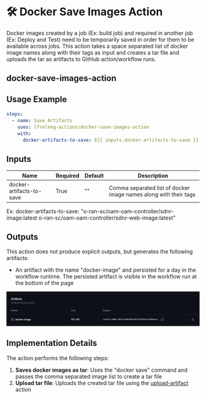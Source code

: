<!--
# SPDX-License-Identifier: Apache-2.0
# SPDX-FileCopyrightText: 2025 The Linux Foundation
-->

# 🛠️ Docker Save Images Action

Docker images created by a job (Ex: build job) and required in another
job (Ex: Deploy and Test) need to be temporarily saved in order for them
to be available across jobs.
This action takes a space separated list of docker image names along with their
tags as input and creates a tar file and uploads the tar as artifacts to GitHub
action/workflow runs.

## docker-save-images-action

## Usage Example

<!-- markdownlint-disable MD046 -->

```yaml
steps:
  - name: Save Artifacts
    uses: lfreleng-actions/docker-save-images-action
    with:
      docker-artifacts-to-save: ${{ inputs.docker-artifacts-to-save }}
```

<!-- markdownlint-enable MD046 -->

## Inputs

<!-- markdownlint-disable MD013 -->

| Name          | Required | Default | Description                             |
| ------------- | -------- | ------- | --------------------------------------- |
| docker-artifacts-to-save   | True    | ""     | Comma separated list of docker image names along with their tags   |

Ex: docker-artifacts-to-save: "o-ran-sc/oam-oam-controller/sdnr-image:latest o-ran-sc/oam-oam-controller/sdnr-web-image:latest"

<!-- markdownlint-enable MD013 -->

## Outputs

This action does not produce explicit outputs, but generates the following
artifacts:

- An artifact with the name "docker-image" and persisted for a day in the
  workflow runtime. The persisted artifact is visible in the workflow
  run at the bottom of the page

![Artifact Screenshot](docs/artifact-screencapture.png)

## Implementation Details

The action performs the following steps:

1. **Saves docker images as tar**: Uses the "docker save" command and passes
    the comma separated image list to create a tar file
2. **Upload tar file**: Uploads the created tar file using the
    [upload-artifact](https://github.com/actions/upload-artifact) action

